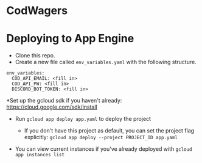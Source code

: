 # CodWagers
# Deploying to App Engine
* Clone this repo.
* Create a new file called `env_variables.yaml` with the following structure.
```
env_variables:
  COD_API_EMAIL: <fill in>
  COD_API_PW: <fill in>
  DISCORD_BOT_TOKEN: <fill in>
```

*Set up the gcloud sdk if you haven't already: https://cloud.google.com/sdk/install
* Run `gcloud app deploy app.yaml` to deploy the project
  * If you don't have this project as default, you can set the project flag explicitly:
   `gcloud app deploy --project PROJECT_ID app.yaml`

* You can view current instances if you've already deployed with `gcloud app instances list`
